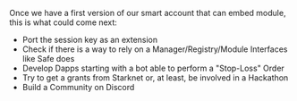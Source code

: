 Once we have a first version of our smart account that can embed module, this
is what could come next:

- Port the session key as an extension
- Check if there is a way to rely on a Manager/Registry/Module Interfaces
  like Safe does
- Develop Dapps starting with a bot able to perform a "Stop-Loss" Order
- Try to get a grants from Starknet or, at least, be involved in a Hackathon
- Build a Community on Discord
